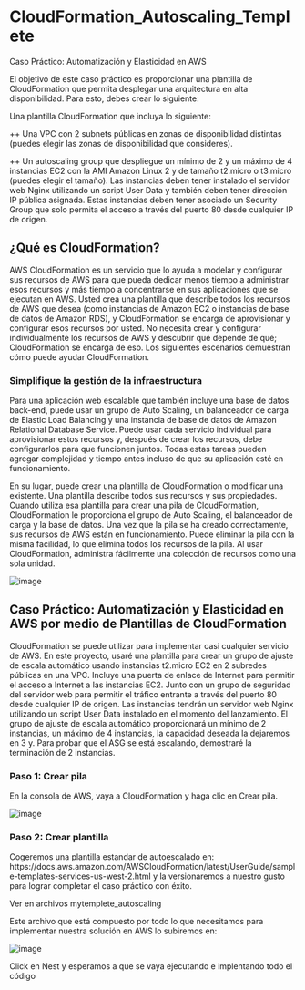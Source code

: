 # CloudFormation_Autoscaling_Templete

Caso Práctico: Automatización y Elasticidad en AWS

El objetivo de este caso práctico es proporcionar una plantilla de CloudFormation que permita desplegar una arquitectura en alta disponibilidad. 
Para esto, debes crear lo siguiente:

Una plantilla CloudFormation que incluya lo siguiente:

  ++ Una VPC con 2 subnets públicas en zonas de disponibilidad distintas (puedes elegir las zonas de disponibilidad que consideres).

  ++ Un autoscaling group que despliegue un mínimo de 2 y un máximo de 4 instancias EC2 con la AMI Amazon Linux 2 y de tamaño t2.micro o t3.micro
(puedes elegir el tamaño). Las instancias deben tener instalado el servidor web Nginx utilizando un script User Data y también deben tener dirección IP
pública asignada. Estas instancias deben tener asociado un Security Group que solo permita el acceso a través del puerto 80 desde cualquier IP de origen.


<h2>¿Qué es CloudFormation?</h2>

AWS CloudFormation es un servicio que lo ayuda a modelar y configurar sus recursos de AWS para que pueda dedicar menos tiempo a administrar esos recursos y más tiempo a concentrarse en sus aplicaciones que se ejecutan en AWS. Usted crea una plantilla que describe todos los recursos de AWS que desea (como instancias de Amazon EC2 o instancias de base de datos de Amazon RDS), y CloudFormation se encarga de aprovisionar y configurar esos recursos por usted. No necesita crear y configurar individualmente los recursos de AWS y descubrir qué depende de qué; CloudFormation se encarga de eso. Los siguientes escenarios demuestran cómo puede ayudar CloudFormation.

<h3>Simplifique la gestión de la infraestructura</h3>
Para una aplicación web escalable que también incluye una base de datos back-end, puede usar un grupo de Auto Scaling, un balanceador de carga de Elastic Load Balancing y una instancia de base de datos de Amazon Relational Database Service. Puede usar cada servicio individual para aprovisionar estos recursos y, después de crear los recursos, debe configurarlos para que funcionen juntos. Todas estas tareas pueden agregar complejidad y tiempo antes incluso de que su aplicación esté en funcionamiento.

En su lugar, puede crear una plantilla de CloudFormation o modificar una existente. Una plantilla describe todos sus recursos y sus propiedades. Cuando utiliza esa plantilla para crear una pila de CloudFormation, CloudFormation le proporciona el grupo de Auto Scaling, el balanceador de carga y la base de datos. Una vez que la pila se ha creado correctamente, sus recursos de AWS están en funcionamiento. Puede eliminar la pila con la misma facilidad, lo que elimina todos los recursos de la pila. Al usar CloudFormation, administra fácilmente una colección de recursos como una sola unidad.

![image](https://user-images.githubusercontent.com/114813145/202518407-5d056c36-5c83-413c-845c-05f04efb15cb.png)


<h2>Caso Práctico: Automatización y Elasticidad en AWS por medio de Plantillas de CloudFormation</h2>

CloudFormation se puede utilizar para implementar casi cualquier servicio de AWS. En este proyecto, usaré una plantilla para crear un grupo de ajuste de escala automático usando instancias t2.micro EC2 en 2 subredes públicas en una VPC. Incluye una puerta de enlace de Internet para permitir el acceso a Internet a las instancias EC2. Junto con un grupo de seguridad del servidor web para permitir el tráfico entrante a través del puerto 80 desde cualquier IP de origen. Las instancias tendrán un servidor web Nginx utilizando un script User Data instalado en el momento del lanzamiento. El grupo de ajuste de escala automático proporcionará un mínimo de 2 instancias, un máximo de 4 instancias, la capacidad deseada la dejaremos en 3 y. Para probar que el ASG se está escalando, demostraré la terminación de 2 instancias.

<h3>Paso 1: Crear pila</h3>
En la consola de AWS, vaya a CloudFormation y haga clic en Crear pila.

![image](https://user-images.githubusercontent.com/114813145/202524100-ab712243-b181-4246-8178-fa996d30b7de.png)


<h3>Paso 2: Crear plantilla</h3>
Cogeremos una plantilla estandar de autoescalado en:
https://docs.aws.amazon.com/AWSCloudFormation/latest/UserGuide/sample-templates-services-us-west-2.html
y la versionaremos a nuestro gusto para lograr completar el caso práctico con éxito.

Ver en archivos mytemplete_autoscaling

Este archivo que está compuesto por todo lo que necesitamos para implementar nuestra solución en AWS lo subiremos en:

![image](https://user-images.githubusercontent.com/114813145/202524817-d907e63a-0f18-45e2-99d4-cc2ee2aaf496.png)

Click en Nest y esperamos a que se vaya ejecutando e implentando todo el código

